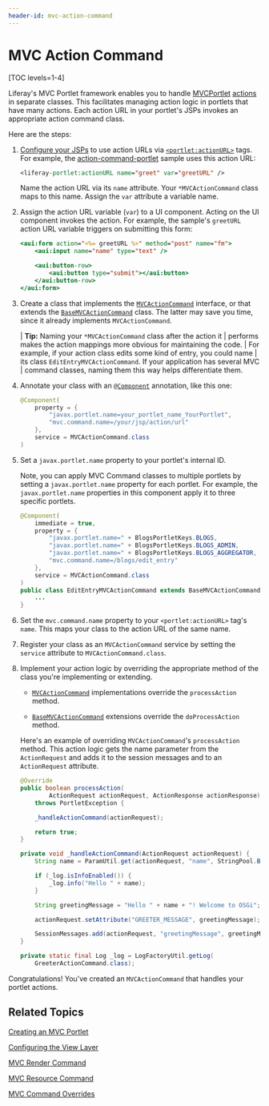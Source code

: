 ```yaml
---
header-id: mvc-action-command
---
```


# MVC Action Command

[TOC levels=1-4]

Liferay's MVC Portlet framework enables you to handle
[MVCPortlet](/docs/7-2/appdev/-/knowledge_base/a/liferay-mvc-portlet)
[actions](/docs/7-2/appdev/-/knowledge_base/a/configuring-the-view-layer#using-action-urls)
in separate classes. This facilitates managing action logic in portlets that
have many actions. Each action URL in your portlet's JSPs invokes an appropriate
action command class. 

Here are the steps:

1.  [Configure your JSPs](/docs/7-2/appdev/-/knowledge_base/a/configuring-the-view-layer)
    to use action URLs via
    [`<portlet:actionURL>`](@platform-ref@/7.2-latest/taglibs/util-taglib/portlet/actionURL.html)
    tags. For example, the
    [action-command-portlet](https://github.com/liferay/liferay-blade-samples/blob/7.1/gradle/apps/action-command-portlet/src/main/resources/META-INF/resources/view.jsp)
    sample uses this action URL:

    ```jsp
    <liferay-portlet:actionURL name="greet" var="greetURL" />
    ```

    Name the action URL via its `name` attribute. Your `*MVCActionCommand` class
    maps to this name. Assign the `var` attribute a variable name. 

2.  Assign the action URL variable (`var`) to a UI component. Acting on the UI 
    component invokes the action. For  example, the sample's `greetURL` action
    URL variable triggers on submitting this form: 

    ```jsp
    <aui:form action="<%= greetURL %>" method="post" name="fm">
    	<aui:input name="name" type="text" />

    	<aui:button-row>
    		<aui:button type="submit"></aui:button>
    	</aui:button-row>
    </aui:form>
    ```

3.  Create a class that implements the
    [`MVCActionCommand`](@platform-ref@/7.2-latest/javadocs/portal-kernel/com/liferay/portal/kernel/portlet/bridges/mvc/MVCActionCommand.html)
    interface, or that extends the
    [`BaseMVCActionCommand`](@platform-ref@/7.2-latest/javadocs/portal-kernel/com/liferay/portal/kernel/portlet/bridges/mvc/BaseMVCActionCommand.html)
    class. The latter may save you time, since it already implements
    `MVCActionCommand`. 

    | **Tip:** Naming your `*MVCActionCommand` class after the action it 
    | performs makes the action mappings more obvious for maintaining the code.
    | For example, if your action class edits some kind of entry, you could name
    | its class `EditEntryMVCActionCommand`. If your application has several MVC
    | command classes, naming them this way helps differentiate them. 

4.  Annotate your class with an
    [`@Component`](https://osgi.org/javadoc/r6/residential/org/osgi/service/component/annotations/Component.html)
    annotation, like this one:

    ```java
    @Component(
        property = {
            "javax.portlet.name=your_portlet_name_YourPortlet",
            "mvc.command.name=/your/jsp/action/url"
        },
        service = MVCActionCommand.class
    )
    ```

5.  Set a `javax.portlet.name` property to your portlet's internal ID. 

    Note, you can apply MVC Command classes to multiple portlets by setting
    a `javax.portlet.name` property for each portlet. For example, the
    `javax.portlet.name` properties in this component apply it to three
    specific portlets. 

    ```java
    @Component(
        immediate = true,
        property = {
            "javax.portlet.name=" + BlogsPortletKeys.BLOGS,
            "javax.portlet.name=" + BlogsPortletKeys.BLOGS_ADMIN,
            "javax.portlet.name=" + BlogsPortletKeys.BLOGS_AGGREGATOR,
            "mvc.command.name=/blogs/edit_entry"
        },
        service = MVCActionCommand.class
    )
    public class EditEntryMVCActionCommand extends BaseMVCActionCommand {
        ...
    }
    ```

6.  Set the `mvc.command.name` property to your `<portlet:actionURL>` tag's 
    `name`. This maps your class to the action URL of the same name. 

7.  Register your class as an `MVCActionCommand` service by setting the
    `service` attribute to `MVCActionCommand.class`. 

8.  Implement your action logic by overriding the appropriate method of the 
    class you're implementing or extending. 

    -   [`MVCActionCommand`](@platform-ref@/7.2-latest/javadocs/portal-kernel/com/liferay/portal/kernel/portlet/bridges/mvc/MVCActionCommand.html)
       implementations override the `processAction` method. 

    -   [`BaseMVCActionCommand`](@platform-ref@/7.2-latest/javadocs/portal-kernel/com/liferay/portal/kernel/portlet/bridges/mvc/BaseMVCActionCommand.html)
        extensions override the `doProcessAction` method. 

    Here's an example of overriding `MVCActionCommand`'s `processAction` method.
    This action logic gets the name parameter from the `ActionRequest` and adds
    it to the session messages and to an `ActionRequest` attribute. 

    ```java
    @Override
    public boolean processAction(
    		ActionRequest actionRequest, ActionResponse actionResponse)
    	throws PortletException {

    	_handleActionCommand(actionRequest);

    	return true;
    }

    private void _handleActionCommand(ActionRequest actionRequest) {
    	String name = ParamUtil.get(actionRequest, "name", StringPool.BLANK);

    	if (_log.isInfoEnabled()) {
    		_log.info("Hello " + name);
    	}

    	String greetingMessage = "Hello " + name + "! Welcome to OSGi";

    	actionRequest.setAttribute("GREETER_MESSAGE", greetingMessage);

    	SessionMessages.add(actionRequest, "greetingMessage", greetingMessage);
    }

    private static final Log _log = LogFactoryUtil.getLog(
    	GreeterActionCommand.class);
    ```

Congratulations! You've created an `MVCActionCommand` that handles your portlet
actions. 

## Related Topics

[Creating an MVC Portlet](/docs/7-2/appdev/-/knowledge_base/a/creating-an-mvc-portlet)

[Configuring the View Layer](/docs/7-2/appdev/-/knowledge_base/a/configuring-the-view-layer)

[MVC Render Command](/docs/7-2/appdev/-/knowledge_base/a/mvc-render-command)

[MVC Resource Command](/docs/7-2/appdev/-/knowledge_base/a/mvc-resource-command)

[MVC Command Overrides](/docs/7-2/customization/-/knowledge_base/c/overriding-liferay-mvc-commands)
